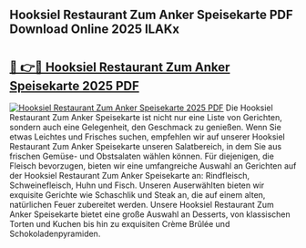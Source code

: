 ## Hooksiel Restaurant Zum Anker Speisekarte PDF Download Online 2025 lLAKx

# <h2><a href="http://gccki9f.nevu.top/?p=Hooksiel+Restaurant+Zum+Anker+Speisekarte">🔗 👉🔴 Hooksiel Restaurant Zum Anker Speisekarte 2025 PDF</a></h2>

[![Hooksiel Restaurant Zum Anker Speisekarte 2025 PDF](https://i.imgur.com/dBaPXMq.png)](http://gccki9f.nevu.top/?p=Hooksiel+Restaurant+Zum+Anker+Speisekarte)
Die Hooksiel Restaurant Zum Anker Speisekarte ist nicht nur eine Liste von Gerichten, sondern auch eine Gelegenheit, den Geschmack zu genießen. Wenn Sie etwas Leichtes und Frisches suchen, empfehlen wir auf unserer Hooksiel Restaurant Zum Anker Speisekarte unseren Salatbereich, in dem Sie aus frischen Gemüse- und Obstsalaten wählen können. Für diejenigen, die Fleisch bevorzugen, bieten wir eine umfangreiche Auswahl an Gerichten auf der Hooksiel Restaurant Zum Anker Speisekarte an: Rindfleisch, Schweinefleisch, Huhn und Fisch. Unseren Auserwählten bieten wir exquisite Gerichte wie Schaschlik und Steak an, die auf einem alten, natürlichen Feuer zubereitet werden. Unsere Hooksiel Restaurant Zum Anker Speisekarte bietet eine große Auswahl an Desserts, von klassischen Torten und Kuchen bis hin zu exquisiten Crème Brûlée und Schokoladenpyramiden.
